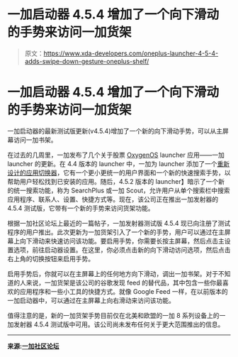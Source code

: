 # 一加启动器 4.5.4 增加了一个向下滑动的手势来访问一加货架

> 原文：<https://www.xda-developers.com/oneplus-launcher-4-5-4-adds-swipe-down-gesture-oneplus-shelf/>

# 一加启动器 4.5.4 增加了一个向下滑动的手势来访问一加货架

一加启动器的最新测试版更新(v4.5.4)增加了一个新的向下滑动手势，可以从主屏幕访问一加书架。

在过去的几周里，一加发布了几个关于股票 [OxygenOS](https://www.xda-developers.com/tag/oxygenos/) launcher 应用——一加 launcher 的更新。在 4.4 版本的 launcher 中，一加为 launcher 添加了一个[重新设计的应用切换器](https://www.xda-developers.com/oneplus-launcher-4-4-app-switcher-quick-search/)，它有一个更小更统一的用户界面和一个新的快速搜索手势，以帮助用户轻松找到已安装的应用。随后，4.5.2 版本的 launcher】暗示了一个新的统一搜索功能，称为 SearchPlus 或一加 Scout，允许用户从单个搜索栏中搜索应用程序、联系人、设置、快捷方式等。现在，该公司正在推出一加发射器的 4.5.4 测试版，它带有一个新的手势来访问货架功能。

根据一加社区论坛上最近的一篇帖子，一加发射器测试版 4.5.4 现已向注册了测试程序的用户推出。此次更新为一加货架引入了一个新的手势，用户可以通过在主屏幕上向下滑动来快速访问该功能。要启用手势，你需要长按主屏幕，然后点击主设置选项，前往启动器设置。在这里，你必须点击新的向下滑动访问选项，然后点击右上角的切换按钮来启用手势。

启用手势后，你就可以在主屏幕上的任何地方向下滑动，调出一加书架。对于不知道的人来说，一加货架是该公司的谷歌发现 feed 的替代品，其中包含一些你最喜欢的应用程序和一些小工具的快捷方式。就像 Google Feed 一样，在以前版本的一加启动器中，可以通过在主屏幕上向右滑动来访问该功能。

值得注意的是，新的一加货架手势目前仅在北美和欧盟的一加 8 系列设备上的一加发射器 4.5.4 测试版中可用。该公司尚未发布任何关于更大范围推出的信息。

* * *

**来源:[一加社区论坛](https://forums.oneplus.com/threads/now-access-the-shelf-by-swiping-down-with-the-new-launcher-v-4-5.1239940/)**